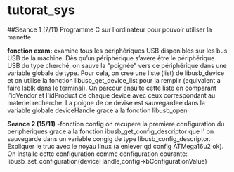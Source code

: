 # tutorat_sys

##Seance 1 (7/11)
Programme C sur l'ordinateur pour pouvoir utiliser la manette.

**fonction exam:**
examine tous les périphériques USB disponibles sur les bus USB de la machine. Dès qu’un périphérique s’avère être le périphérique USB du type cherché, on sauve la "poignée" vers ce périphérique dans une variable globale de type.
Pour cela, on cree une liste (list) de libusb_device et on utilise la fonction libusb_get_device_list pour la remplir (equivalent a faire lsblk dans le terminal).
On parcour ensuite cette liste en comparant l'idVendor et l'idProduct de chaque device avec ceux correspondant au materiel recherche. La poigne de ce devise est sauvegardee dans la variable globale deviceHandle grace a la fonction libusb_open

**Seance 2 (15/11)**
-fonction config
on recupere la premiere configuration du peripheriques grace a la fonction ibusb_get_config_descriptor que l' on sauvegarde dans un variable congig de type libusb_config_descriptor.
Expliquer le truc avec le noyau linux (a enlever qd config ATMega16u2 ok).
On installe cette configuration comme configuration courante: libusb_set_configuration(deviceHandle,config->bConfigurationValue)
